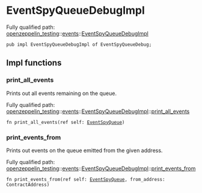 # EventSpyQueueDebugImpl

Fully qualified path: [openzeppelin_testing](./openzeppelin_testing.md)::[events](./openzeppelin_testing-events.md)::[EventSpyQueueDebugImpl](./openzeppelin_testing-events-EventSpyQueueDebugImpl.md)

<pre><code class="language-cairo">pub impl EventSpyQueueDebugImpl of EventSpyQueueDebug;</code></pre>

## Impl functions

### print_all_events

Prints out all events remaining on the queue.

Fully qualified path: [openzeppelin_testing](./openzeppelin_testing.md)::[events](./openzeppelin_testing-events.md)::[EventSpyQueueDebugImpl](./openzeppelin_testing-events-EventSpyQueueDebugImpl.md)::[print_all_events](./openzeppelin_testing-events-EventSpyQueueDebugImpl.md#print_all_events)

<pre><code class="language-cairo">fn print_all_events(ref self: <a href="openzeppelin_testing-events-EventSpyQueue.html">EventSpyQueue</a>)</code></pre>


### print_events_from

Prints out events on the queue emitted from the given address.

Fully qualified path: [openzeppelin_testing](./openzeppelin_testing.md)::[events](./openzeppelin_testing-events.md)::[EventSpyQueueDebugImpl](./openzeppelin_testing-events-EventSpyQueueDebugImpl.md)::[print_events_from](./openzeppelin_testing-events-EventSpyQueueDebugImpl.md#print_events_from)

<pre><code class="language-cairo">fn print_events_from(ref self: <a href="openzeppelin_testing-events-EventSpyQueue.html">EventSpyQueue</a>, from_address: ContractAddress)</code></pre>



